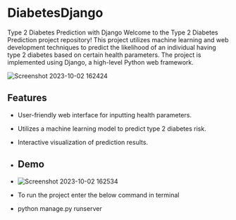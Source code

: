 # DiabetesDjango
Type 2 Diabetes Prediction with Django
Welcome to the Type 2 Diabetes Prediction project repository! This project utilizes machine learning and web development techniques to predict the likelihood of an individual having type 2 diabetes based on certain health parameters. The project is implemented using Django, a high-level Python web framework.

![Screenshot 2023-10-02 162424](https://github.com/Shantanu-stack/DiabetesDjango/assets/115661480/6b453300-253b-477e-95f6-a547b88c705f)

## Features

- User-friendly web interface for inputting health parameters.
- Utilizes a machine learning model to predict type 2 diabetes risk.
- Interactive visualization of prediction results.

- ## Demo

- ![Screenshot 2023-10-02 162534](https://github.com/Shantanu-stack/DiabetesDjango/assets/115661480/b09f81c8-092f-415c-9222-812dfd427b30)

- To run the project enter the below command in terminal
- python manage.py runserver
